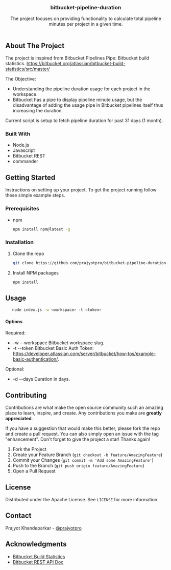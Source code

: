 <!-- PROJECT LOGO -->
<br />
<div align="center">
  <!-- <a href="">
    <img src="images/logo.png" alt="Logo" width="80" height="80">
  </a> -->

  <h3 align="center">bitbucket-pipeline-duration</h3>

  <p align="center">
    The project focuses on providing functionality to calculate total pipeline minutes per project in a given time.
    <br />
    <br />
    <!-- <a href="https://github.com/othneildrew/Best-README-Template">View Demo</a>
    ·
    <a href="https://github.com/othneildrew/Best-README-Template/issues">Report Bug</a>
    ·
    <a href="https://github.com/othneildrew/Best-README-Template/issues">Request Feature</a> -->
  </p>
</div>




<!-- ABOUT THE PROJECT -->
## About The Project

The project is inspired from Bitbucket Pipelines Pipe: Bitbucket build statistics.
https://bitbucket.org/atlassian/bitbucket-build-statistics/src/master/

The Objective: 
* Understanding the pipeline duration usage for each project in the workspace.
* Bitbucket has a pipe to display pipeline minute usage, but the disadvantage of adding the usage pipe in Bitbucket pipelines itself thus increasing the duration.

Current script is setup to fetch pipeline duration for past 31 days (1 month).



### Built With

* Node.js
* Javascript
* Bitbucket REST
* commander


<!-- GETTING STARTED -->
## Getting Started

Instructions on setting up your project.
To get the project running follow these simple example steps.

### Prerequisites

* npm
  ```sh
  npm install npm@latest -g
  ```

### Installation

1. Clone the repo
   ```sh
   git clone https://github.com/prajyotpro/bitbucket-pipeline-duration.git
   ```
2. Install NPM packages
   ```sh
   npm install
   ```


<!-- USAGE EXAMPLES -->
## Usage
```sh
   node index.js -w <workspace> -t <token>
   ```

#### Options
Required:
   * -w --workspace Bitbucket workspace slug.
   * -t --token Bitbucket Basic Auth Token: https://developer.atlassian.com/server/bitbucket/how-tos/example-basic-authentication/.

Optional: 
* -d --days Duration in days.


<!-- CONTRIBUTING -->
## Contributing

Contributions are what make the open source community such an amazing place to learn, inspire, and create. Any contributions you make are **greatly appreciated**.

If you have a suggestion that would make this better, please fork the repo and create a pull request. You can also simply open an issue with the tag "enhancement".
Don't forget to give the project a star! Thanks again!

1. Fork the Project
2. Create your Feature Branch (`git checkout -b feature/AmazingFeature`)
3. Commit your Changes (`git commit -m 'Add some AmazingFeature'`)
4. Push to the Branch (`git push origin feature/AmazingFeature`)
5. Open a Pull Request

<!-- LICENSE -->
## License

Distributed under the Apache License. See `LICENSE` for more information.


<!-- CONTACT -->
## Contact

Prajyot Khandeparkar - [@prajyotpro](https://twitter.com/prajyotpro)



<!-- ACKNOWLEDGMENTS -->
## Acknowledgments

* [Bitbucket Build Statistics](https://bitbucket.org/atlassian/bitbucket-build-statistics/src/master/pipe/pipe.py)
* [Bitbucket REST API Doc](https://developer.atlassian.com/cloud/bitbucket/rest/api-group-pipelines/#api-repositories-workspace-repo-slug-pipelines-get)
